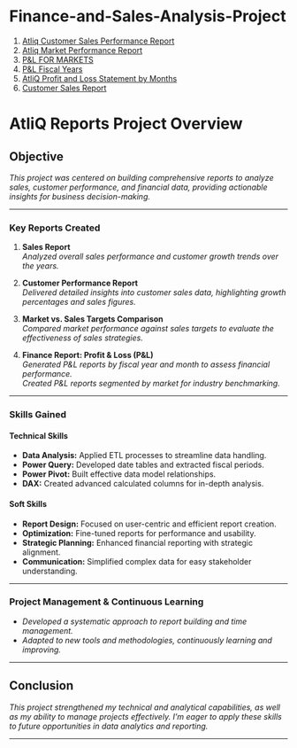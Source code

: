 # Finance-and-Sales-Analysis-Project

1. [Atliq Customer Sales Performance Report](https://raw.githubusercontent.com/Syamn17/Finance-and-Sales-Analysis-Project/main/Atliq%20Customet%20Sales%20Performance%20Report.png)
2. [Atliq Market Performance Report](https://raw.githubusercontent.com/Syamn17/Finance-and-Sales-Analysis-Project/main/Atliq%20Market%20Performance%20Report.png)
3. [P&L FOR MARKETS](https://raw.githubusercontent.com/Syamn17/Finance-and-Sales-Analysis-Project/main/P%26L%20FOR%20MARKETS.png)
4. [P&L Fiscal Years](https://raw.githubusercontent.com/Syamn17/Finance-and-Sales-Analysis-Project/main/P%26L%20Fiscal%20Years.png)
5. [AtliQ Profit and Loss Statement by Months](https://raw.githubusercontent.com/Syamn17/Finance-and-Sales-Analysis-Project/main/AtliQ%20Profit%20and%20Loss%20Statement%20by%20Months.pdf)
6. [Customer Sales Report](https://raw.githubusercontent.com/Syamn17/Finance-and-Sales-Analysis-Project/main/customer%20sales%20report.png)

# **AtliQ Reports Project Overview**

## **Objective**  
*This project was centered on building comprehensive reports to analyze sales, customer performance, and financial data, providing actionable insights for business decision-making.*

---

### **Key Reports Created**

1. **Sales Report**  
   *Analyzed overall sales performance and customer growth trends over the years.*

2. **Customer Performance Report**  
   *Delivered detailed insights into customer sales data, highlighting growth percentages and sales figures.*

3. **Market vs. Sales Targets Comparison**  
   *Compared market performance against sales targets to evaluate the effectiveness of sales strategies.*

4. **Finance Report: Profit & Loss (P&L)**  
   *Generated P&L reports by fiscal year and month to assess financial performance.*  
   *Created P&L reports segmented by market for industry benchmarking.*

---

### **Skills Gained**

#### **Technical Skills**  
- **Data Analysis:** Applied ETL processes to streamline data handling.
- **Power Query:** Developed date tables and extracted fiscal periods.
- **Power Pivot:** Built effective data model relationships.
- **DAX:** Created advanced calculated columns for in-depth analysis.

#### **Soft Skills**  
- **Report Design:** Focused on user-centric and efficient report creation.
- **Optimization:** Fine-tuned reports for performance and usability.
- **Strategic Planning:** Enhanced financial reporting with strategic alignment.
- **Communication:** Simplified complex data for easy stakeholder understanding.

---

### **Project Management & Continuous Learning**

- *Developed a systematic approach to report building and time management.*
- *Adapted to new tools and methodologies, continuously learning and improving.*

---

## **Conclusion**  
*This project strengthened my technical and analytical capabilities, as well as my ability to manage projects effectively. I’m eager to apply these skills to future opportunities in data analytics and reporting.*

---
